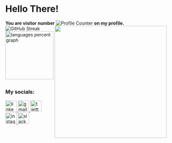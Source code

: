 <h1 align="left"><b>Hello There! </b></h1>

<div>
  <strong>You are visitor number</strong>
  <img src="https://profile-counter.glitch.me/iamrishigandhi/count.svg?" alt="Profile Counter" />
  <strong>on my profile.</strong>
</div>

<div align="left">
  <img src="https://github-readme-streak-stats.herokuapp.com?user=iamrishigandhi&theme=vision-friendly-dark&hide_border=true&mode=daily&card_width=450" alt="GitHub Streak" />
  <img align = "right" height = "350" src = "https://media.giphy.com/media/v1.Y2lkPTc5MGI3NjExbWhtbDdkdWNnd2JmNnA2bXB0aXFocjh3enZrMjIzbXUxYWJrdDhiNyZlcD12MV9pbnRlcm5hbF9naWZfYnlfaWQmY3Q9Zw/3bb5jcIADH9ewHnpl9/giphy.gif" />
  
  <img src="https://github-readme-stats.vercel.app/api/top-langs?username=iamrishigandhi&locale=en&hide_title=false&layout=compact&card_width=350&langs_count=6&theme=vision-friendly-dark&hide_border=true" height="150" alt="languages percent graph" />
</div>

##

<div align="left">
  <h3>My socials:</h3>
  <a href="https://www.linkedin.com/in/iamrishigandhi/" target="_blank">
    <img src="https://img.shields.io/static/v1?message=LinkedIn&logo=linkedin&label=&color=0077B5&logoColor=white&labelColor=&style=for-the-badge" height="35" alt="linkedin logo"  />
  </a>
  <a href="mailto:rishigandhi2002@gmail.com" target="_blank">
    <img src="https://img.shields.io/static/v1?message=Gmail&logo=gmail&label=&color=c71610&logoColor=white&labelColor=&style=for-the-badge" height="35" alt="gmail logo"  />
  </a>
  <a href="https://twitter.com/i8rishigandhi" target="_blank">
    <img src="https://img.shields.io/static/v1?message=X&logo=twitter&label=&color=000000&logoColor=white&labelColor=&style=for-the-badge" height="35" alt="twitter logo"  />
  </a>
  <a href="https://www.instagram.com/iamrishigandhi/" target="_blank">
    <img src="https://img.shields.io/static/v1?message=Instagram&logo=instagram&label=&color=D62976&logoColor=white&labelColor=&style=for-the-badge" height="35" alt="instagram logo"  />
  </a>
  <img src="https://img.shields.io/static/v1?message=Slack&logo=slack&label=&color=185F34&logoColor=white&labelColor=&style=for-the-badge" height="35" alt="slack logo"  />
</div>
